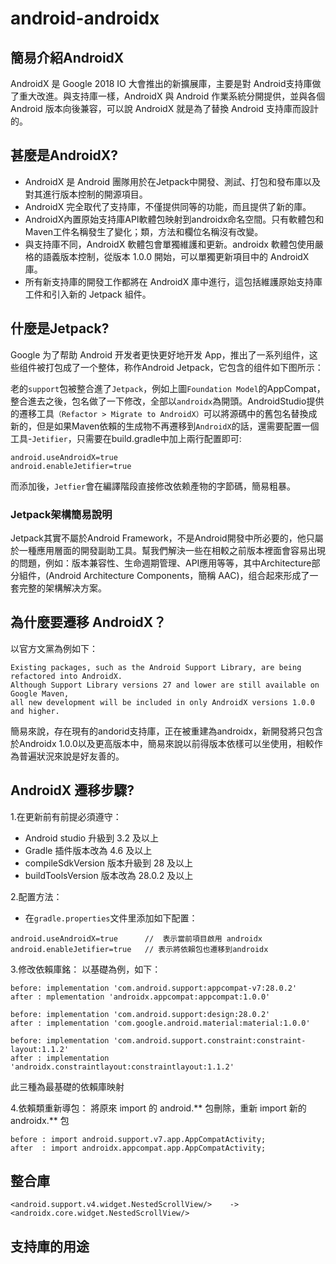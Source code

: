 # android-androidx
##  簡易介紹AndroidX  
AndroidX 是 Google 2018 IO 大會推出的新擴展庫，主要是對 Android支持庫做了重大改進。與支持庫一樣，AndroidX 與 Android 作業系統分開提供，並與各個 Android 版本向後兼容，可以說 AndroidX 就是為了替換 Android 支持庫而設計的。

##  甚麼是AndroidX?
* AndroidX 是 Android 團隊用於在Jetpack中開發、測試、打包和發布庫以及對其進行版本控制的開源項目。    
* AndroidX 完全取代了支持庫，不僅提供同等的功能，而且提供了新的庫。
* AndroidX內置原始支持庫API軟體包映射到androidx命名空間。只有軟體包和Maven工件名稱發生了變化；類，方法和欄位名稱沒有改變。
* 與支持庫不同，AndroidX 軟體包會單獨維護和更新。androidx 軟體包使用嚴格的語義版本控制，從版本 1.0.0 開始，可以單獨更新項目中的 AndroidX 庫。
* 所有新支持庫的開發工作都將在 AndroidX 庫中進行，這包括維護原始支持庫工件和引入新的 Jetpack 組件。

##  什麼是Jetpack?
Google 为了帮助 Android 开发者更快更好地开发 App，推出了一系列组件，这些组件被打包成了一个整体，称作Android Jetpack，它包含的组件如下图所示：

老的`support`包被整合進了`Jetpack`，例如上圖`Foundation Model`的AppCompat，整合進去之後，包名做了一下修改，全部以`androidx`為開頭。AndroidStudio提供的遷移工具`（Refactor > Migrate to AndroidX）`可以將源碼中的舊包名替換成新的，但是如果Maven依賴的生成物不再遷移到`AndroidX`的話，還需要配置一個工具-`Jetifier`，只需要在build.gradle中加上兩行配置即可: 
```
android.useAndroidX=true
android.enableJetifier=true
```
而添加後，`Jetfier`會在編譯階段直接修改依赖產物的字節碼，簡易粗暴。

### Jetpack架構簡易說明
Jetpack其實不屬於Android Framework，不是Android開發中所必要的，他只屬於一種應用層面的開發副助工具。幫我們解決一些在相較之前版本裡面會容易出現的問題，例如：版本兼容性、生命週期管理、API應用等等，其中Architecture部分組件，(Android Architecture Components，簡稱 AAC)，组合起來形成了一套完整的架構解决方案。

##  為什麼要遷移 AndroidX？
以官方文黨為例如下：
```
Existing packages, such as the Android Support Library, are being refactored into AndroidX.
Although Support Library versions 27 and lower are still available on Google Maven,
all new development will be included in only AndroidX versions 1.0.0 and higher.
```
簡易來說，存在現有的andorid支持庫，正在被重建為androidx，新開發將只包含於Androidx 1.0.0以及更高版本中，簡易來說以前得版本依樣可以坐使用，相較作為普遍狀況來說是好友善的。

##  AndroidX 遷移步驟?
1.在更新前有前提必須遵守：    
* Android studio 升級到 3.2 及以上    
* Gradle 插件版本改為 4.6 及以上
* compileSdkVersion 版本升級到 28 及以上
* buildToolsVersion 版本改為 28.0.2 及以上       
    
2.配置方法：
* 在`gradle.properties`文件里添加如下配置：
```
android.useAndroidX=true      //  表示當前項目啟用 androidx
android.enableJetifier=true   // 表示將依賴包也遷移到androidx
```     
    
3.修改依賴庫銘：
以基礎為例，如下：
```
before: implementation 'com.android.support:appcompat-v7:28.0.2'
after : mplementation 'androidx.appcompat:appcompat:1.0.0'

before: implementation 'com.android.support:design:28.0.2'
after : implementation 'com.google.android.material:material:1.0.0'

before: implementation 'com.android.support.constraint:constraint-layout:1.1.2'
after : implementation 'androidx.constraintlayout:constraintlayout:1.1.2'
```
此三種為最基礎的依賴庫映射
    
4.依賴類重新導包：
將原來 import 的 android.** 包刪除，重新 import 新的 androidx.** 包
```
before : import android.support.v7.app.AppCompatActivity; 
after  : import androidx.appcompat.app.AppCompatActivity;
```
##  整合庫
```
<android.support.v4.widget.NestedScrollView/>	 ->   <androidx.core.widget.NestedScrollView/>
```

##  支持庫的用途

